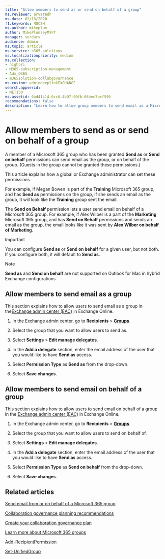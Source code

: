 ```yaml
---
title: "Allow members to send as or send on behalf of a group"
ms.reviewer: arvaradh
ms.date: 02/18/2020
f1.keywords: NOCSH
ms.author: mikeplum
author: MikePlumleyMSFT
manager: serdars
audience: Admin
ms.topic: article
ms.service: o365-solutions
ms.localizationpriority: medium
ms.collection: 
- highpri
- M365-subscription-management 
- Adm_O365
- m365solution-collabgovernance
ms.custom: admindeeplinkEXCHANGE
search.appverid:
- MET150
ms.assetid: 0ad41414-0cc6-4b97-90fb-06bec7bcf590
recommendations: false
description: "Learn how to allow group members to send email as a Microsoft 365 group or send email on behalf of a Microsoft 365 group."
---
```


# Allow members to send as or send on behalf of a group

A member of a Microsoft 365 group who has been granted **Send as** or **Send on behalf** permissions can send email as the group, or on behalf of the group. (Guests in the group cannot be granted these permissions.)

This article explains how a global or Exchange administrator can set these permissions.
  
For example, if Megan Bowen is part of the **Training** Microsoft 365 group, and has **Send as** permissions on the group, if she sends an email as the group, it will look like the **Training** group sent the email. 
  
The **Send on Behalf** permission lets a user send email on behalf of a Microsoft 365 group. For example, if Alex Wilber is a part of the **Marketing** Microsoft 365 group, and has **Send on Behalf** permissions and sends an email as the group, the email looks like it was sent by **Alex Wilber on behalf of Marketing**.

> [!IMPORTANT]
> You can configure **Send as** or **Send on behalf** for a given user, but not both. If you configure both, it will default to **Send as**.

> [!NOTE]
> **Send as** and **Send on behalf** are not supported on Outlook for Mac in hybrid Exchange configurations.
    
## Allow members to send email as a group

This section explains how to allow users to send email as a group in the<a href="https://go.microsoft.com/fwlink/p/?linkid=2059104" target="_blank">Exchange admin center (EAC)</a> in Exchange Online.
  
1. In the Exchange admin center, go to **Recipients** \> <a href="https://go.microsoft.com/fwlink/?linkid=2183233" target="_blank">**Groups**</a>.
    
2. Select the group that you want to allow users to send as. 
    
3. Select **Settings** > **Edit manage delegates**.
    
4. In the **Add a delegate** section, enter the email address of the user that you would like to have **Send as** access.
  
5. Select **Permission Type** as **Send as** from the drop-down.

6.  Select **Save changes**.
    
    
## Allow members to send email on behalf of a group

This section explains how to allow users to send email on behalf of a group in the <a href="https://go.microsoft.com/fwlink/p/?linkid=2059104" target="_blank">Exchange admin center (EAC)</a> in Exchange Online.
  
1. In the Exchange admin center, go to **Recipients** \> <a href="https://go.microsoft.com/fwlink/?linkid=2183233" target="_blank">**Groups**</a>.
    
2. Select the group that you want to allow users to send on behalf of. 
    
3. Select **Settings** > **Edit manage delegates**.
    
4. In the **Add a delegate** section, enter the email address of the user that you would like to have **Send as** access.
  
5. Select **Permission Type** as **Send on behalf** from the drop-down.

6.  Select **Save changes**.

## Related articles

[Send email from or on behalf of a Microsoft 365 group](https://support.microsoft.com/office/0f4964af-aec6-484b-a65c-0434df8cdb6b)

[Collaboration governance planning recommendations](collaboration-governance-overview.md#collaboration-governance-planning-recommendations)

[Create your collaboration governance plan](collaboration-governance-first.md)

[Learn more about Microsoft 365 groups](https://support.microsoft.com/office/b565caa1-5c40-40ef-9915-60fdb2d97fa2)

[Add-RecipientPermission](/powershell/module/exchange/add-recipientpermission)

[Set-UnifiedGroup](/powershell/module/exchange/set-unifiedgroup)
